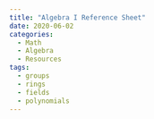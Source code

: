 ```yaml
---
title: "Algebra I Reference Sheet"
date: 2020-06-02
categories:
  - Math
  - Algebra
  - Resources
tags:
  - groups
  - rings
  - fields
  - polynomials
---
```


<a href="elin35.github.io/_pdfs/Algebra_I_Reference_Sheet.pdf"></a>
